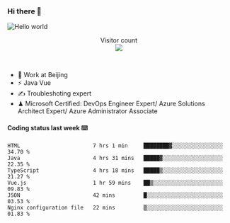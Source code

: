### Hi there 👋

<img src="https://raw.githubusercontent.com/sagar-viradiya/sagar-viradiya/master/resources/banner.png" alt="Hello world">
<p align="center"> 
  Visitor count<br/>
  <img src="https://profile-counter.glitch.me/youszoe/count.svg" />
</p>
<br/>

- 🍻 Work at Beijing 
- ⚡ Java Vue
- ✍️ Troubleshoting expert
- ♟  Microsoft Certified: DevOps Engineer Expert/ Azure Solutions Architect Expert/ Azure Administrator Associate

#### Coding status last week ⌨️

<!--START_SECTION:waka-->

```text
HTML                       7 hrs 1 min     ████████▓░░░░░░░░░░░░░░░░   34.70 %
Java                       4 hrs 31 mins   █████▓░░░░░░░░░░░░░░░░░░░   22.35 %
TypeScript                 4 hrs 18 mins   █████▒░░░░░░░░░░░░░░░░░░░   21.27 %
Vue.js                     1 hr 59 mins    ██▒░░░░░░░░░░░░░░░░░░░░░░   09.83 %
JSON                       42 mins         █░░░░░░░░░░░░░░░░░░░░░░░░   03.53 %
Nginx configuration file   22 mins         ▒░░░░░░░░░░░░░░░░░░░░░░░░   01.83 %
```

<!--END_SECTION:waka-->

<br/>
<center><img src="http://ghchart.rshah.org/409ba5/yousazoe" alt="" /></center>


